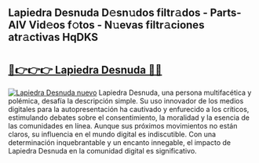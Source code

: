 ## Lapiedra Desnuda D𝚎sn𝚞dos filtr𝚊dos - Parts-AlV Vid𝚎os f𝚘tos - N𝚞evas filtr𝚊ciones atr𝚊ctivas HqDKS

# <h2><a href="http://mb2ojnq.tromn.icu/?c=Lapiedra+Desnuda">🔗👉👉👉 Lapiedra Desnuda 🔗🔗</a></h2>

[![Lapiedra Desnuda nuevo](https://i.imgur.com/pEAQMta.gif)](http://mb2ojnq.tromn.icu/?c=Lapiedra+Desnuda)
Lapiedra Desnuda, una persona multifacética y polémica, desafía la descripción simple. Su uso innovador de los medios digitales para la autopresentación ha cautivado y enfurecido a los críticos, estimulando debates sobre el consentimiento, la moralidad y la esencia de las comunidades en línea. Aunque sus próximos movimientos no están claros, su influencia en el mundo digital es indiscutible. Con una determinación inquebrantable y un encanto innegable, el impacto de Lapiedra Desnuda en la comunidad digital es significativo.
